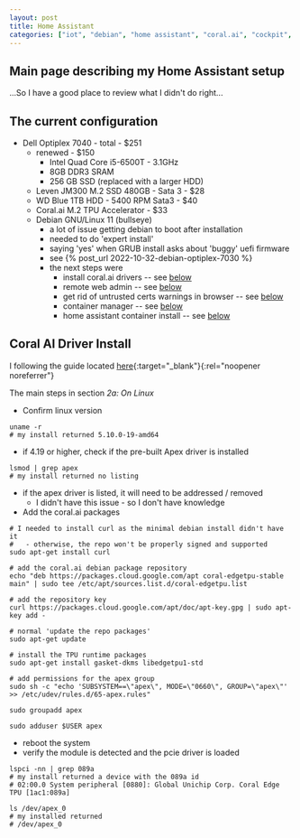 ```yaml
---
layout: post
title: Home Assistant
categories: ["iot", "debian", "home assistant", "coral.ai", "cockpit", "certificates", "podman"]
---
```


## Main page describing my Home Assistant setup

...So I have a good place to review what I didn't do right...

## The current configuration
* Dell Optiplex 7040 - total - $251
  - renewed - $150
    - Intel Quad Core i5-6500T - 3.1GHz 
    - 8GB DDR3 SRAM
    - 256 GB SSD (replaced with a larger HDD)
  - Leven JM300 M.2 SSD 480GB - Sata 3 - $28
  - WD Blue 1TB HDD - 5400 RPM Sata3 - $40
  - Coral.ai M.2 TPU Accelerator - $33
  - Debian GNU/Linux 11 (bullseye)
    - a lot of issue getting debian to boot after installation
    - needed to do 'expert install' 
    - saying 'yes' when GRUB install asks about 'buggy' uefi firmware
    - see   {% post_url 2022-10-32-debian-optiplex-7030 %}
    - the next steps were
      - install coral.ai drivers -- see [below](#coral-ai-driver-install)
      - remote web admin -- see [below](#cockpit-install)
      - get rid of untrusted certs warnings in browser -- see [below](#manage-untrusted-cert)
      - container manager -- see [below](#install-podman)
      - home assistant container install -- see [below](#install-home-assistant)


## Coral AI Driver Install ##

I following the guide located [here](https://coral.ai/docs/m2/get-started){:target="_blank"}{:rel="noopener noreferrer"}

The main steps in section _2a: On Linux_
- Confirm linux version 
```shell
uname -r
# my install returned 5.10.0-19-amd64
```
- if 4.19 or higher, check if the pre-built Apex driver is installed
```shell
lsmod | grep apex
# my install returned no listing
```
- if the apex driver is listed, it will need to be addressed / removed
  - I didn't have this issue - so I don't have knowledge
- Add the coral.ai packages
```shell
# I needed to install curl as the minimal debian install didn't have it
#   - otherwise, the repo won't be properly signed and supported
sudo apt-get install curl

# add the coral.ai debian package repository 
echo "deb https://packages.cloud.google.com/apt coral-edgetpu-stable main" | sudo tee /etc/apt/sources.list.d/coral-edgetpu.list

# add the repository key
curl https://packages.cloud.google.com/apt/doc/apt-key.gpg | sudo apt-key add -

# normal 'update the repo packages'
sudo apt-get update

# install the TPU runtime packages
sudo apt-get install gasket-dkms libedgetpu1-std

# add permissions for the apex group
sudo sh -c "echo 'SUBSYSTEM==\"apex\", MODE=\"0660\", GROUP=\"apex\"' >> /etc/udev/rules.d/65-apex.rules"

sudo groupadd apex

sudo adduser $USER apex
```
- reboot the system
- verify the module is detected and the pcie driver is loaded
```shell
lspci -nn | grep 089a
# my install returned a device with the 089a id
# 02:00.0 System peripheral [0880]: Global Unichip Corp. Coral Edge TPU [1ac1:089a]

ls /dev/apex_0
# my installed returned
# /dev/apex_0

```
